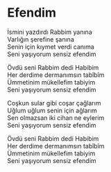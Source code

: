 # Efendim

İsmini yazdırdı Rabbim yanına  
Varlığın şerefine şanına  
Senin için kıymet verdi canıma  
Seni yaşıyorum sensiz efendim  

Övdü seni Rabbim dedi Habibim  
Her derdime dermanımsın tabîbîm  
Ümmetinim mükellefim tabiyim  
Seni yaşıyorum sensiz efendim  

Coşkun sular gibi coşar çağlarım  
Uğlum uğlum senin için ağlarım  
Sen olmazsan iki cihan ne eylerim  
Seni yaşıyorum sensiz efendim  

Övdü seni Rabbim dedi Habibim  
Her derdime dermanımsın tabîbîm  
Ümmetinim mükellefim tabiyim  
Seni yaşıyorum sensiz efendim  

